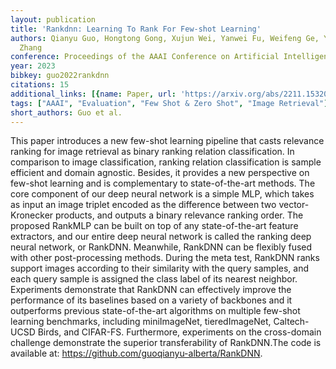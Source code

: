 ```yaml
---
layout: publication
title: 'Rankdnn: Learning To Rank For Few-shot Learning'
authors: Qianyu Guo, Hongtong Gong, Xujun Wei, Yanwei Fu, Weifeng Ge, Yizhou Yu, Wenqiang
  Zhang
conference: Proceedings of the AAAI Conference on Artificial Intelligence
year: 2023
bibkey: guo2022rankdnn
citations: 15
additional_links: [{name: Paper, url: 'https://arxiv.org/abs/2211.15320'}]
tags: ["AAAI", "Evaluation", "Few Shot & Zero Shot", "Image Retrieval"]
short_authors: Guo et al.
---
```

This paper introduces a new few-shot learning pipeline that casts relevance
ranking for image retrieval as binary ranking relation classification. In
comparison to image classification, ranking relation classification is sample
efficient and domain agnostic. Besides, it provides a new perspective on
few-shot learning and is complementary to state-of-the-art methods. The core
component of our deep neural network is a simple MLP, which takes as input an
image triplet encoded as the difference between two vector-Kronecker products,
and outputs a binary relevance ranking order. The proposed RankMLP can be built
on top of any state-of-the-art feature extractors, and our entire deep neural
network is called the ranking deep neural network, or RankDNN. Meanwhile,
RankDNN can be flexibly fused with other post-processing methods. During the
meta test, RankDNN ranks support images according to their similarity with the
query samples, and each query sample is assigned the class label of its nearest
neighbor. Experiments demonstrate that RankDNN can effectively improve the
performance of its baselines based on a variety of backbones and it outperforms
previous state-of-the-art algorithms on multiple few-shot learning benchmarks,
including miniImageNet, tieredImageNet, Caltech-UCSD Birds, and CIFAR-FS.
Furthermore, experiments on the cross-domain challenge demonstrate the superior
transferability of RankDNN.The code is available at:
https://github.com/guoqianyu-alberta/RankDNN.